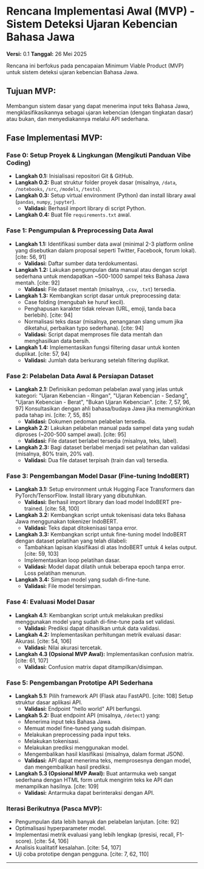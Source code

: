 # Rencana Implementasi Awal (MVP) - Sistem Deteksi Ujaran Kebencian Bahasa Jawa

**Versi:** 0.1
**Tanggal:** 26 Mei 2025

Rencana ini berfokus pada pencapaian Minimum Viable Product (MVP) untuk sistem deteksi ujaran kebencian Bahasa Jawa.

## Tujuan MVP:

Membangun sistem dasar yang dapat menerima input teks Bahasa Jawa, mengklasifikasikannya sebagai ujaran kebencian (dengan tingkatan dasar) atau bukan, dan menyediakannya melalui API sederhana.

## Fase Implementasi MVP:

### Fase 0: Setup Proyek & Lingkungan (Mengikuti Panduan Vibe Coding)
* **Langkah 0.1:** Inisialisasi repositori Git & GitHub.
* **Langkah 0.2:** Buat struktur folder proyek dasar (misalnya, `/data`, `/notebooks`, `/src`, `/models`, `/tests`).
* **Langkah 0.3:** Setup virtual environment (Python) dan install library awal (`pandas`, `numpy`, `jupyter`).
    * **Validasi:** Berhasil import library di script Python.
* **Langkah 0.4:** Buat file `requirements.txt` awal.

### Fase 1: Pengumpulan & Preprocessing Data Awal
* **Langkah 1.1:** Identifikasi sumber data awal (minimal 2-3 platform online yang disebutkan dalam proposal seperti Twitter, Facebook, forum lokal). [cite: 56, 91]
    * **Validasi:** Daftar sumber data terdokumentasi.
* **Langkah 1.2:** Lakukan pengumpulan data manual atau dengan script sederhana untuk mendapatkan ~500-1000 sampel teks Bahasa Jawa mentah. [cite: 92]
    * **Validasi:** File dataset mentah (misalnya, `.csv`, `.txt`) tersedia.
* **Langkah 1.3:** Kembangkan script dasar untuk preprocessing data:
    * Case folding (mengubah ke huruf kecil).
    * Penghapusan karakter tidak relevan (URL, emoji, tanda baca berlebih). [cite: 94]
    * Normalisasi teks dasar (misalnya, penanganan slang umum jika diketahui, perbaikan typo sederhana). [cite: 94]
    * **Validasi:** Script dapat memproses file data mentah dan menghasilkan data bersih.
* **Langkah 1.4:** Implementasikan fungsi filtering dasar untuk konten duplikat. [cite: 57, 94]
    * **Validasi:** Jumlah data berkurang setelah filtering duplikat.

### Fase 2: Pelabelan Data Awal & Persiapan Dataset
* **Langkah 2.1:** Definisikan pedoman pelabelan awal yang jelas untuk kategori: "Ujaran Kebencian - Ringan", "Ujaran Kebencian - Sedang", "Ujaran Kebencian - Berat", "Bukan Ujaran Kebencian". [cite: 7, 57, 96, 97] Konsultasikan dengan ahli bahasa/budaya Jawa jika memungkinkan pada tahap ini. [cite: 7, 55, 85]
    * **Validasi:** Dokumen pedoman pelabelan tersedia.
* **Langkah 2.2:** Lakukan pelabelan manual pada sampel data yang sudah diproses (~200-500 sampel awal). [cite: 95]
    * **Validasi:** File dataset berlabel tersedia (misalnya, teks, label).
* **Langkah 2.3:** Bagi dataset berlabel menjadi set pelatihan dan validasi (misalnya, 80% train, 20% val).
    * **Validasi:** Dua file dataset terpisah (train dan val) tersedia.

### Fase 3: Pengembangan Model Dasar (Fine-tuning IndoBERT)
* **Langkah 3.1:** Setup environment untuk Hugging Face Transformers dan PyTorch/TensorFlow. Install library yang dibutuhkan.
    * **Validasi:** Berhasil import library dan load model IndoBERT pre-trained. [cite: 58, 100]
* **Langkah 3.2:** Kembangkan script untuk tokenisasi data teks Bahasa Jawa menggunakan tokenizer IndoBERT.
    * **Validasi:** Teks dapat ditokenisasi tanpa error.
* **Langkah 3.3:** Kembangkan script untuk fine-tuning model IndoBERT dengan dataset pelatihan yang telah dilabeli:
    * Tambahkan lapisan klasifikasi di atas IndoBERT untuk 4 kelas output. [cite: 59, 103]
    * Implementasikan loop pelatihan dasar.
    * **Validasi:** Model dapat dilatih untuk beberapa epoch tanpa error. Loss pelatihan menurun.
* **Langkah 3.4:** Simpan model yang sudah di-fine-tune.
    * **Validasi:** File model tersimpan.

### Fase 4: Evaluasi Model Dasar
* **Langkah 4.1:** Kembangkan script untuk melakukan prediksi menggunakan model yang sudah di-fine-tune pada set validasi.
    * **Validasi:** Prediksi dapat dihasilkan untuk data validasi.
* **Langkah 4.2:** Implementasikan perhitungan metrik evaluasi dasar: Akurasi. [cite: 54, 106]
    * **Validasi:** Nilai akurasi tercetak.
* **Langkah 4.3 (Opsional MVP Awal):** Implementasikan confusion matrix. [cite: 61, 107]
    * **Validasi:** Confusion matrix dapat ditampilkan/disimpan.

### Fase 5: Pengembangan Prototipe API Sederhana
* **Langkah 5.1:** Pilih framework API (Flask atau FastAPI). [cite: 108] Setup struktur dasar aplikasi API.
    * **Validasi:** Endpoint "hello world" API berfungsi.
* **Langkah 5.2:** Buat endpoint API (misalnya, `/detect`) yang:
    * Menerima input teks Bahasa Jawa.
    * Memuat model fine-tuned yang sudah disimpan.
    * Melakukan preprocessing pada input teks.
    * Melakukan tokenisasi.
    * Melakukan prediksi menggunakan model.
    * Mengembalikan hasil klasifikasi (misalnya, dalam format JSON).
    * **Validasi:** API dapat menerima teks, memprosesnya dengan model, dan mengembalikan hasil prediksi.
* **Langkah 5.3 (Opsional MVP Awal):** Buat antarmuka web sangat sederhana dengan HTML form untuk mengirim teks ke API dan menampilkan hasilnya. [cite: 109]
    * **Validasi:** Antarmuka dapat berinteraksi dengan API.

### Iterasi Berikutnya (Pasca MVP):
* Pengumpulan data lebih banyak dan pelabelan lanjutan. [cite: 92]
* Optimalisasi hyperparameter model.
* Implementasi metrik evaluasi yang lebih lengkap (presisi, recall, F1-score). [cite: 54, 106]
* Analisis kualitatif kesalahan. [cite: 54, 107]
* Uji coba prototipe dengan pengguna. [cite: 7, 62, 110]

--- 